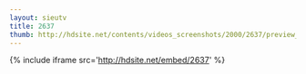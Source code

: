 ```yaml
---
layout: sieutv
title: 2637
thumb: http://hdsite.net/contents/videos_screenshots/2000/2637/preview_360p.mp4.jpg
---
```

{% include iframe src='http://hdsite.net/embed/2637' %}
 
